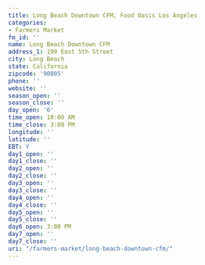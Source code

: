 ```yaml
---
title: Long Beach Downtown CFM, Food Oasis Los Angeles
categories:
- Farmers Market
fm_id: ''
name: Long Beach Downtown CFM
address_1: 199 East 5th Street
city: Long Beach
state: California
zipcode: '90805'
phone: ''
website: ''
season_open: ''
season_close: ''
day_open: '6'
time_open: 10:00 AM
time_close: 3:00 PM
longitude: ''
latitude: ''
EBT: Y
day1_open: ''
day1_close: ''
day2_open: ''
day2_close: ''
day3_open: ''
day3_close: ''
day4_open: ''
day4_close: ''
day5_open: ''
day5_close: ''
day6_open: 3:00 PM
day7_open: ''
day7_close: ''
uri: "/farmers-market/long-beach-downtown-cfm/"
---
```


